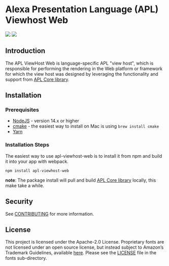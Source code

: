 # Alexa Presentation Language (APL) Viewhost Web

<p>
 <a href="https://github.com/alexa/apl-viewhost-web/tree/v2024.1.0" alt="version">
 <img src="https://img.shields.io/badge/stable%20version-2024.1.0-brightgreen" /></a>
 <a href="https://github.com/alexa/apl-core-library/tree/v2024.1.0" alt="APLCore">
 <img src="https://img.shields.io/badge/apl%20core%20library-2024.1.0-navy" /></a>
</p>

## Introduction

The APL ViewHost Web is language-specific APL "view host", which is responsible for performing the rendering in the Web
platform or framework for which the view host was designed by leveraging the functionality and support from [APL Core library](https://github.com/alexa/apl-core-library).

## Installation

### Prerequisites

* [NodeJS](https://nodejs.org/en/) - version 14.x or higher
* [cmake](https://cmake.org/install/) - the easiest way to install on Mac is using `brew install cmake`
* [Yarn](https://yarnpkg.com/getting-started/install)

### Installation Steps
The easiest way to use apl-viewhost-web is to install it from npm and build it into your app with webpack.

```
npm install apl-viewhost-web
```

**note**: The package install will pull and build [APL Core library](https://github.com/alexa/apl-core-library) locally,
this make take a while.

## Security

See [CONTRIBUTING](CONTRIBUTING.md#security-issue-notifications) for more information.

## License

This project is licensed under the Apache-2.0 License. Proprietary fonts are not licensed under an open source license, but instead subject to Amazon’s Trademark Guidelines, available [here](https://developer.amazon.com/support/legal/tuabg#trademark). Please see the [LICENSE](fonts/LICENSE.txt) file in the fonts sub-directory.

